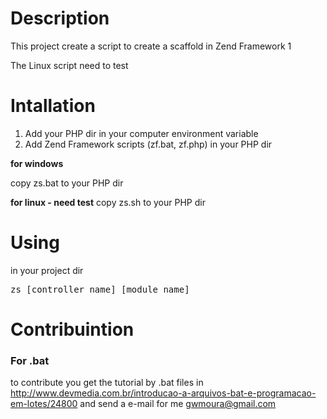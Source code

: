 ﻿<h1>Description</h1>
This project create a script to create a scaffold in Zend Framework 1

The Linux script need to test

<h1>Intallation</h1>

<ol>
<li>
Add your PHP dir in your computer environment variable
</li>
<li>
Add Zend Framework scripts (zf.bat, zf.php) in your PHP dir
</li>
</ol>

<b>for windows</b>

copy zs.bat to your PHP dir

<b>for linux - need test</b>
copy zs.sh to your PHP dir

<h1>Using</h1>

in your project dir

<pre>zs [controller_name] [module_name]</pre>

<h1>Contribuintion</h1>

<h3>For .bat</h3>

to contribute you get the tutorial by .bat files in <a href="http://www.devmedia.com.br/introducao-a-arquivos-bat-e-programacao-em-lotes/24800">http://www.devmedia.com.br/introducao-a-arquivos-bat-e-programacao-em-lotes/24800</a> and send a e-mail for me gwmoura@gmail.com 